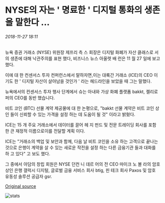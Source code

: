 # NYSE의 자는 ' 명료한 ' 디지털 통화의 생존을 말한다 ...

###### 2018-11-27 18:11

뉴욕 증권 거래소 (NYSE) 위원장 제프리 측 스 회장은 디지털 화폐가 자산 클래스로 서의 생존에 대해 낙관주의를 표현 했다, 비즈니스 뉴스 아울렛 배 런은 11 월 27 일에 보고 했다.

이에 대 한 컨센서스 투자 컨퍼런스에서 말하자면,이는 대륙간 거래소 (ICE)의 CEO 이기도 한 ' 디지털 자산이 살아남을 것인가 ' 라는 헤드라인을 보았을 때 그는 말했다.

뉴욕에서의 컨센서스 투자 행사 단계에서 슈는 아내와 가상 화폐 플랫폼 bakkt, 켈리로 퍼의 CEO를 동반 했습니다.

비트 코인 (BTC) 선물 계약 제공물에 대 한 논평으로, "bakkt 선물 계약은 비트 코인 상인 들이 신뢰할 수 있는 가격을 설정 하는 데 도움이 될 것" 이라고 밝혔다.

ICE는 15 개 주요 거래소에서 데이터를 끌어 헤 지 펀드 및 전문 트레이딩 회사를 포함 한 큰 재정적 이름으로이를 전달할 계획 이다.

ICE는 "거래소의 백업 및 보안과 함께, 다음 날 비트 코인을 소유 하는 고객으로 끝나는 것으로 은행이 계약을 살 수 있는 새로운 작전을 설정 하는 다른 금융기관 들과 대화를 하 고 있다" 고 보도 했다.

그 중에서 아담의 창립 회원은 NYSE 던컨 니 데르 어의 전 CEO 마이크 노 볼 라의 암호 상인 은행 갤럭시 디지털, 글로벌 금융 서비스 회사 btig, 핀 테크 회사 Paxos 및 암호 유동성 솔루션 공급자 gsr.

[Original source](https://cointelegraph.com/news/nyse-chair-says-survival-of-digital-currencies-is-unequivocal)

![stats](https://c.statcounter.com/11760860/0/a89fa40b/1/ "stats")